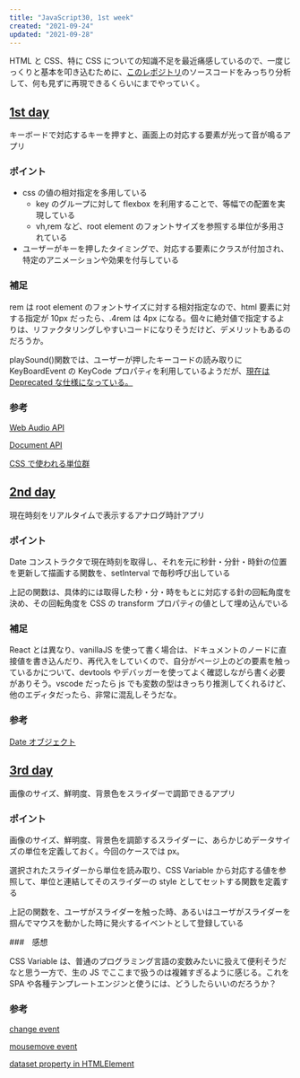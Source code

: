 ```yaml
---
title: "JavaScript30, 1st week"
created: "2021-09-24"
updated: "2021-09-28"
---
```


HTML と CSS、特に CSS についての知識不足を最近痛感しているので、一度じっくりと基本を叩き込むために、[このレポジトリ](https://github.com/wesbos/JavaScript30)のソースコードをみっちり分析して、何も見ずに再現できるくらいにまでやっていく。

## [1st day](https://github.com/wesbos/JavaScript30/tree/master/01%20-%20JavaScript%20Drum%20Kit)

キーボードで対応するキーを押すと、画面上の対応する要素が光って音が鳴るアプリ

### ポイント

- css の値の相対指定を多用している
  - key のグループに対して flexbox を利用することで、等幅での配置を実現している
  - vh,rem など、root element のフォントサイズを参照する単位が多用されている
- ユーザーがキーを押したタイミングで、対応する要素にクラスが付加され、特定のアニメーションや効果を付与している

### 補足

rem は root element のフォントサイズに対する相対指定なので、html 要素に対する指定が 10px だったら、.4rem は 4px になる。個々に絶対値で指定するよりは、リファクタリングしやすいコードになりそうだけど、デメリットもあるのだろうか。

playSound()関数では、ユーザーが押したキーコードの読み取りに KeyBoardEvent の KeyCode プロパティを利用しているようだが、[現在は Deprecated な仕様になっている。](https://developer.mozilla.org/en-US/docs/Web/API/KeyboardEvent/keyCode)

### 参考

[Web Audio API](https://developer.mozilla.org/ja/docs/Web/API/Web_Audio_API)

[Document API](https://developer.mozilla.org/ja/docs/Web/API/Document)

[CSS で使われる単位群](https://www.freecodecamp.org/news/css-unit-guide/)

## [2nd day](https://github.com/wesbos/JavaScript30/tree/master/02%20-%20JS%20and%20CSS%20Clock)

現在時刻をリアルタイムで表示するアナログ時計アプリ

### ポイント

Date コンストラクタで現在時刻を取得し、それを元に秒針・分針・時針の位置を更新して描画する関数を、setInterval で毎秒呼び出している

上記の関数は、具体的には取得した秒・分・時をもとに対応する針の回転角度を決め、その回転角度を CSS の transform プロパティの値として埋め込んでいる

### 補足

React とは異なり、vanillaJS を使って書く場合は、ドキュメントのノードに直接値を書き込んだり、再代入をしていくので、自分がページ上のどの要素を触っているかについて、devtools やデバッガーを使ってよく確認しながら書く必要がありそう。vscode だったら js でも変数の型はきっちり推測してくれるけど、他のエディタだったら、非常に混乱しそうだな。

### 参考

[Date オブジェクト](https://developer.mozilla.org/en-US/docs/Web/JavaScript/Reference/Global_Objects/Date)

## [3rd day](https://github.com/wesbos/JavaScript30/tree/master/03%20-%20CSS%20Variables)

画像のサイズ、鮮明度、背景色をスライダーで調節できるアプリ

### ポイント

画像のサイズ、鮮明度、背景色を調節するスライダーに、あらかじめデータサイズの単位を定義しておく。今回のケースでは px。

選択されたスライダーから単位を読み取り、CSS Variable から対応する値を参照して、単位と連結してそのスライダーの style としてセットする関数を定義する

上記の関数を、ユーザがスライダーを触った時、あるいはユーザがスライダーを掴んでマウスを動かした時に発火するイベントとして登録している

###　感想

CSS Variable は、普通のプログラミング言語の変数みたいに扱えて便利そうだなと思う一方で、生の JS でここまで扱うのは複雑すぎるように感じる。これを SPA や各種テンプレートエンジンと使うには、どうしたらいいのだろうか？

### 参考

[change event](https://developer.mozilla.org/en-US/docs/Web/API/HTMLElement/change_event)

[mousemove event](https://developer.mozilla.org/en-US/docs/Web/API/Element/mousemove_event)

[dataset property in HTMLElement](https://developer.mozilla.org/en-US/docs/Web/API/HTMLElement/dataset)
